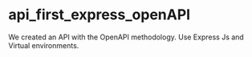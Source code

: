 # api_first_express_openAPI
We created an API with the OpenAPI methodology. Use Express Js and Virtual environments. 
